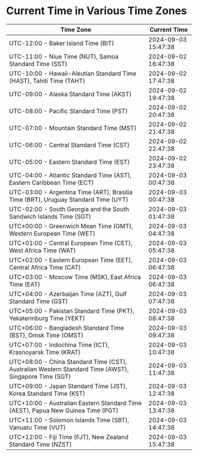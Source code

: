 # Current Time in Various Time Zones

| Time Zone | Current Time |
|-----------|--------------|
| UTC-12:00 - Baker Island Time (BIT) | 2024-09-03 15:47:38 |
| UTC-11:00 - Niue Time (NUT), Samoa Standard Time (SST) | 2024-09-02 16:47:38 |
| UTC-10:00 - Hawaii-Aleutian Standard Time (HAST), Tahiti Time (TAHT) | 2024-09-02 17:47:38 |
| UTC-09:00 - Alaska Standard Time (AKST) | 2024-09-02 19:47:38 |
| UTC-08:00 - Pacific Standard Time (PST) | 2024-09-02 20:47:38 |
| UTC-07:00 - Mountain Standard Time (MST) | 2024-09-02 21:47:38 |
| UTC-06:00 - Central Standard Time (CST) | 2024-09-02 22:47:38 |
| UTC-05:00 - Eastern Standard Time (EST) | 2024-09-02 23:47:38 |
| UTC-04:00 - Atlantic Standard Time (AST), Eastern Caribbean Time (ECT) | 2024-09-03 00:47:38 |
| UTC-03:00 - Argentina Time (ART), Brasília Time (BRT), Uruguay Standard Time (UYT) | 2024-09-03 00:47:38 |
| UTC-02:00 - South Georgia and the South Sandwich Islands Time (SGT) | 2024-09-03 01:47:38 |
| UTC±00:00 - Greenwich Mean Time (GMT), Western European Time (WET) | 2024-09-03 04:47:38 |
| UTC+01:00 - Central European Time (CET), West Africa Time (WAT) | 2024-09-03 05:47:38 |
| UTC+02:00 - Eastern European Time (EET), Central Africa Time (CAT) | 2024-09-03 06:47:38 |
| UTC+03:00 - Moscow Time (MSK), East Africa Time (EAT) | 2024-09-03 06:47:38 |
| UTC+04:00 - Azerbaijan Time (AZT), Gulf Standard Time (GST) | 2024-09-03 07:47:38 |
| UTC+05:00 - Pakistan Standard Time (PKT), Yekaterinburg Time (YEKT) | 2024-09-03 08:47:38 |
| UTC+06:00 - Bangladesh Standard Time (BST), Omsk Time (OMST) | 2024-09-03 09:47:38 |
| UTC+07:00 - Indochina Time (ICT), Krasnoyarsk Time (KRAT) | 2024-09-03 10:47:38 |
| UTC+08:00 - China Standard Time (CST), Australian Western Standard Time (AWST), Singapore Time (SGT) | 2024-09-03 11:47:38 |
| UTC+09:00 - Japan Standard Time (JST), Korea Standard Time (KST) | 2024-09-03 12:47:38 |
| UTC+10:00 - Australian Eastern Standard Time (AEST), Papua New Guinea Time (PGT) | 2024-09-03 13:47:38 |
| UTC+11:00 - Solomon Islands Time (SBT), Vanuatu Time (VUT) | 2024-09-03 14:47:38 |
| UTC+12:00 - Fiji Time (FJT), New Zealand Standard Time (NZST) | 2024-09-03 15:47:38 |

